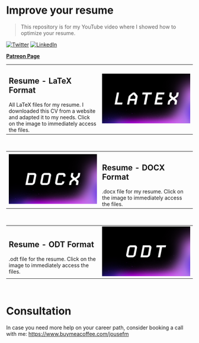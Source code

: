 Improve your resume 
================

> This repository is for my YouTube video where I showed how to optimize your resume. 

[![Twitter](https://img.shields.io/twitter/follow/Jousefm2.svg?label=Follow&style=social)](https://twitter.com/Jousefm2) [![LinkedIn](https://img.shields.io/badge/style--5eba00.svg?label=LinkedIn&logo=linkedin&style=social)](https://www.linkedin.com/in/jousefmurad/)

**[Patreon Page](https://www.patreon.com/theengiineer)**

<table width="100%">
    <tr>
        <td width="50%">
            <H2>Resume - LaTeX Format</H2>
            All LaTeX files for my resume. I downloaded this CV from a website and adapted it to my needs.
            Click on the image to immediately access the files.
        <td width="50%"><a href="https://github.com/jousefm/CV/tree/master/CV%20LaTeX"><img alt="LaTeX Resume" src="Images/latex.png"/></a></td>
    </tr>
</table>
<br/>

<table width="100%">
    <tr>
        <td width="50%">
        <a href="https://github.com/jousefm/Mega-Course-MATLAB/blob/master/CheatSheet/MatlabCheatsheet.pdf"><img alt="MATLAB Cheat Sheet" src="Images/docx.png"/></a>
        <td width="50%"><H2>Resume - DOCX Format</H2>
            .docx file for my resume.  Click on the image to immediately access the files.</td>
    </tr>
</table>
<br/>

<table width="100%">
    <tr>
        <td width="50%">
            <H2>Resume - ODT Format</H2>
            .odt file for the resume. Click on the image to immediately access the files.
        <td width="50%"><a href="https://www.youtube.com/user/TheEngiineer/"><img alt="My YouTube Channel" src="Images/odt.png"/></a></td>
    </tr>
</table>
<br/>


Consultation
================

In case you need more help on your career path, consider booking a call with me: https://www.buymeacoffee.com/jousefm